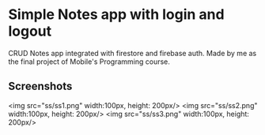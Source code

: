 # Simple Notes app with login and logout

CRUD Notes app integrated with firestore and firebase auth. Made by me as the final project of Mobile's Programming course. 

## Screenshots
<img src="ss/ss1.png" width:100px, height: 200px/>
<img src="ss/ss2.png" width:100px, height: 200px/>
<img src="ss/ss3.png" width:100px, height: 200px/>
